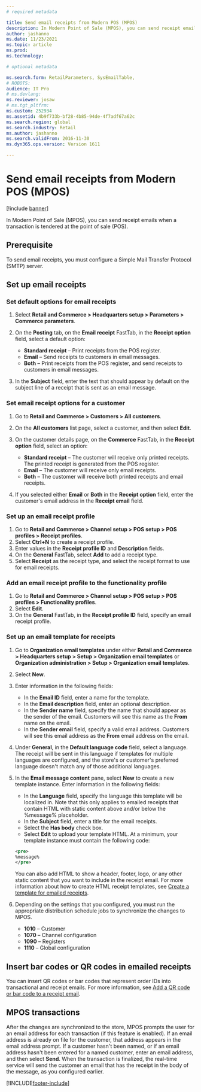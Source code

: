 ```yaml
---
# required metadata

title: Send email receipts from Modern POS (MPOS)
description: In Modern Point of Sale (MPOS), you can send receipt emails when a transaction is tendered at the point of sale (POS).  
author: jashanno
ms.date: 11/23/2021
ms.topic: article
ms.prod: 
ms.technology: 

# optional metadata

ms.search.form: RetailParameters, SysEmailTable,
# ROBOTS: 
audience: IT Pro
# ms.devlang: 
ms.reviewer: josaw
# ms.tgt_pltfrm: 
ms.custom: 252934
ms.assetid: 4b9f733b-bf28-4b85-94de-4f7adf67a62c
ms.search.region: global
ms.search.industry: Retail
ms.author: jashanno
ms.search.validFrom: 2016-11-30
ms.dyn365.ops.version: Version 1611

---
```


# Send email receipts from Modern POS (MPOS)

[!include [banner](includes/banner.md)]

In Modern Point of Sale (MPOS), you can send receipt emails when a transaction is tendered at the point of sale (POS).

## Prerequisite

To send email receipts, you must configure a Simple Mail Transfer Protocol (SMTP) server.

## Set up email receipts

### Set default options for email receipts

1. Select **Retail and Commerce &gt; Headquarters setup &gt; Parameters &gt; Commerce parameters**.
1. On the **Posting** tab, on the **Email receipt** FastTab, in the **Receipt option** field, select a default option:

    - **Standard receipt** – Print receipts from the POS register.
    - **Email** – Send receipts to customers in email messages.
    - **Both** – Print receipts from the POS register, and send receipts to customers in email messages.

1. In the **Subject** field, enter the text that should appear by default on the subject line of a receipt that is sent as an email message.

### Set email receipt options for a customer

1. Go to **Retail and Commerce &gt; Customers &gt; All customers**.
1. On the **All customers** list page, select a customer, and then select **Edit**.
1. On the customer details page, on the **Commerce** FastTab, in the **Receipt option** field, select an option:

    - **Standard receipt** – The customer will receive only printed receipts. The printed receipt is generated from the POS register.
    - **Email** – The customer will receive only email receipts.
    - **Both** – The customer will receive both printed receipts and email receipts.

1. If you selected either **Email** or **Both** in the **Receipt option** field, enter the customer's email address in the **Receipt email** field.

### Set up an email receipt profile

1. Go to **Retail and Commerce &gt; Channel setup &gt; POS setup &gt; POS profiles &gt; Receipt profiles**.
1. Select **Ctrl+N** to create a receipt profile.
1. Enter values in the **Receipt profile ID** and **Description** fields.
1. On the **General** FastTab, select **Add** to add a receipt type.
1. Select **Receipt** as the receipt type, and select the receipt format to use for email receipts.

### Add an email receipt profile to the functionality profile

1. Go to **Retail and Commerce &gt; Channel setup &gt; POS setup &gt; POS profiles &gt; Functionality profiles**.
1. Select **Edit**.
1. On the **General** FastTab, in the **Receipt profile ID** field, specify an email receipt profile.

### Set up an email template for receipts

1. Go to **Organization email templates** under either **Retail and Commerce &gt; Headquarters setup &gt; Setup &gt; Organization email templates** or **Organization administration &gt; Setup &gt; Organization email templates**.
1. Select **New**.
1. Enter information in the following fields:

    - In the **Email ID** field, enter a name for the template.
    - In the **Email description** field, enter an optional description.
    - In the **Sender name** field, specify the name that should appear as the sender of the email. Customers will see this name as the **From** name on the email.
    - In the **Sender email** field, specify a valid email address. Customers will see this email address as the **From** email address on the email.

1. Under **General**, in the **Default language code** field, select a language. The receipt will be sent in this language if templates for multiple languages are configured, and the store's or customer's preferred language doesn't match any of those additional languages. 
1. In the **Email message content** pane, select **New** to create a new template instance. Enter information in the following fields:

    - In the **Language** field, specify the language this template will be localized in. Note that this only applies to emailed receipts that contain HTML with static content above and/or below the %message% placeholder.
    - In the **Subject** field, enter a title for the email receipts.
    - Select the **Has body** check box.
    - Select **Edit** to upload your template HTML. At a minimum, your template instance must contain the following code: 

    ``` xml
    <pre>
    %message%
    </pre>
    ```

    You can also add HTML to show a header, footer, logo, or any other static content that you want to include in the receipt email. For more information about how to create HTML receipt templates, see [Create a template for emailed receipts](email-templates-transactions.md#create-a-template-for-emailed-receipts). 

1. Depending on the settings that you configured, you must run the appropriate distribution schedule jobs to synchronize the changes to MPOS.

    - **1010** – Customer
    - **1070** – Channel configuration
    - **1090** – Registers
    - **1110** – Global configuration

## Insert bar codes or QR codes in emailed receipts

You can insert QR codes or bar codes that represent order IDs into transactional and receipt emails. For more information, see [Add a QR code or bar code to a receipt email](add-qr-code-barcode-email.md#add-a-qr-code-or-bar-code-to-a-receipt-email). 

## MPOS transactions

After the changes are synchronized to the store, MPOS prompts the user for an email address for each transaction (if this feature is enabled). If an email address is already on file for the customer, that address appears in the email address prompt. If a customer hasn't been named, or if an email address hasn't been entered for a named customer, enter an email address, and then select **Send**. When the transaction is finalized, the real-time service will send the customer an email that has the receipt in the body of the message, as you configured earlier.


[!INCLUDE[footer-include](../includes/footer-banner.md)]
